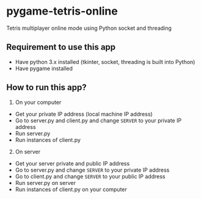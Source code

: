 # pygame-tetris-online
Tetris multiplayer online mode using Python socket and threading

## Requirement to use this app
* Have python 3.x installed (tkinter, socket, threading is built into Python)
* Have pygame installed

## How to run this app? 
1. On your computer
* Get your private IP address (local machine IP address)
* Go to server.py and client.py and change `SERVER` to your private IP address
* Run server.py
* Run instances of client.py

2. On server
* Get your server private and public IP address
* Go to server.py and change `SERVER` to your private IP address
* Go to client.py and change `SERVER` to your public IP address
* Run server.py on server
* Run instances of client.py on your computer
